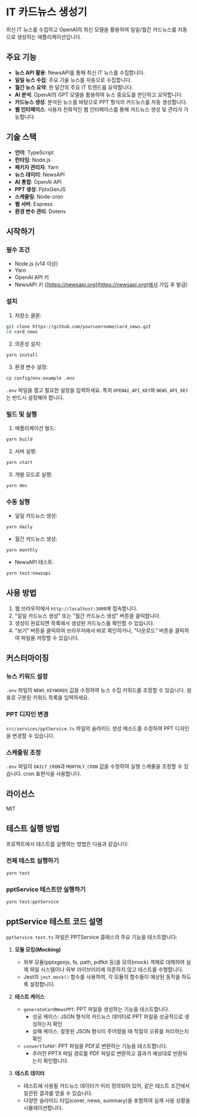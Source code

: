 # IT 카드뉴스 생성기

최신 IT 뉴스를 수집하고 OpenAI의 최신 모델을 활용하여 일일/월간 카드뉴스를 자동으로 생성하는 애플리케이션입니다.

## 주요 기능

- **뉴스 API 활용**: NewsAPI를 통해 최신 IT 뉴스를 수집합니다.
- **일일 뉴스 수집**: 주요 기술 뉴스를 자동으로 수집합니다.
- **월간 뉴스 요약**: 한 달간의 주요 IT 트렌드를 요약합니다.
- **AI 분석**: OpenAI의 GPT 모델을 활용하여 뉴스 중요도를 판단하고 요약합니다.
- **카드뉴스 생성**: 분석된 뉴스를 바탕으로 PPT 형식의 카드뉴스를 자동 생성합니다.
- **웹 인터페이스**: 사용자 친화적인 웹 인터페이스를 통해 카드뉴스 생성 및 관리가 가능합니다.

## 기술 스택

- **언어**: TypeScript
- **런타임**: Node.js
- **패키지 관리자**: Yarn
- **뉴스 데이터**: NewsAPI
- **AI 통합**: OpenAI API
- **PPT 생성**: PptxGenJS
- **스케줄링**: Node-cron
- **웹 서버**: Express
- **환경 변수 관리**: Dotenv

## 시작하기

### 필수 조건

- Node.js (v14 이상)
- Yarn
- OpenAI API 키
- NewsAPI 키 ([https://newsapi.org](https://newsapi.org)에서 가입 후 발급)

### 설치

1. 저장소 클론:
```bash
git clone https://github.com/yourusername/card_news.git
cd card_news
```

2. 의존성 설치:
```bash
yarn install
```

3. 환경 변수 설정:
```bash
cp config/env.example .env
```
`.env` 파일을 열고 필요한 설정을 입력하세요. 특히 `OPENAI_API_KEY`와 `NEWS_API_KEY`는 반드시 설정해야 합니다.

### 빌드 및 실행

1. 애플리케이션 빌드:
```bash
yarn build
```

2. 서버 실행:
```bash
yarn start
```

3. 개발 모드로 실행:
```bash
yarn dev
```

### 수동 실행

- 일일 카드뉴스 생성:
```bash
yarn daily
```

- 월간 카드뉴스 생성:
```bash
yarn monthly
```

- NewsAPI 테스트:
```bash
yarn test:newsapi
```

## 사용 방법

1. 웹 브라우저에서 `http://localhost:3000`에 접속합니다.
2. "일일 카드뉴스 생성" 또는 "월간 카드뉴스 생성" 버튼을 클릭합니다.
3. 생성이 완료되면 목록에서 생성된 카드뉴스를 확인할 수 있습니다.
4. "보기" 버튼을 클릭하여 브라우저에서 바로 확인하거나, "다운로드" 버튼을 클릭하여 파일을 저장할 수 있습니다.

## 커스터마이징

### 뉴스 키워드 설정

`.env` 파일의 `NEWS_KEYWORDS` 값을 수정하여 뉴스 수집 키워드를 조정할 수 있습니다. 쉼표로 구분된 키워드 목록을 입력하세요.

### PPT 디자인 변경

`src/services/pptService.ts` 파일의 슬라이드 생성 메소드를 수정하여 PPT 디자인을 변경할 수 있습니다.

### 스케줄링 조정

`.env` 파일의 `DAILY_CRON`과 `MONTHLY_CRON` 값을 수정하여 실행 스케줄을 조정할 수 있습니다. cron 표현식을 사용합니다.

## 라이선스

MIT

## 테스트 실행 방법

프로젝트에서 테스트를 실행하는 방법은 다음과 같습니다:

### 전체 테스트 실행하기
```bash
yarn test
```

### pptService 테스트만 실행하기
```bash
yarn test:pptService
```

## pptService 테스트 코드 설명

`pptService.test.ts` 파일은 PPTService 클래스의 주요 기능을 테스트합니다:

1. **모듈 모킹(Mocking)**
   - 외부 모듈(pptxgenjs, fs, path, pdfkit 등)을 모의(mock) 객체로 대체하여 실제 파일 시스템이나 외부 라이브러리에 의존하지 않고 테스트를 수행합니다.
   - Jest의 `jest.mock()` 함수를 사용하여, 각 모듈의 함수들이 예상된 동작을 하도록 설정합니다.

2. **테스트 케이스**
   - `generateCardNewsPPT`: PPT 파일을 생성하는 기능을 테스트합니다.
     - 성공 케이스: JSON 형식의 카드뉴스 데이터로 PPT 파일을 성공적으로 생성하는지 확인
     - 실패 케이스: 잘못된 JSON 형식이 주어졌을 때 적절히 오류를 처리하는지 확인
   - `convertToPDF`: PPT 파일을 PDF로 변환하는 기능을 테스트합니다.
     - 주어진 PPTX 파일 경로를 PDF 파일로 변환하고 결과가 예상대로 반환되는지 확인합니다.

3. **테스트 데이터**
   - 테스트에 사용될 카드뉴스 데이터가 미리 정의되어 있어, 같은 테스트 조건에서 일관된 결과를 얻을 수 있습니다.
   - 다양한 슬라이드 타입(cover, news, summary)을 포함하여 실제 사용 상황을 시뮬레이션합니다.
